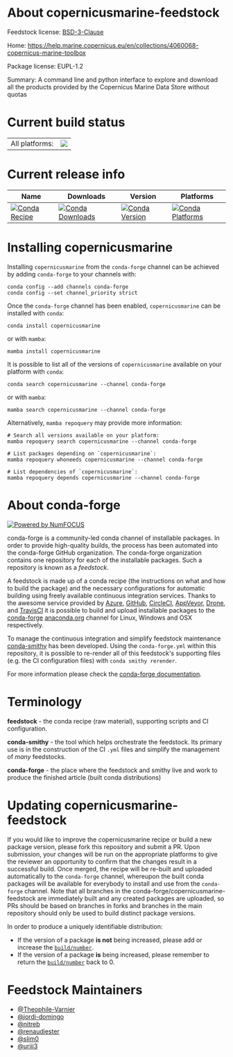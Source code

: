 About copernicusmarine-feedstock
================================

Feedstock license: [BSD-3-Clause](https://github.com/conda-forge/copernicusmarine-feedstock/blob/main/LICENSE.txt)

Home: https://help.marine.copernicus.eu/en/collections/4060068-copernicus-marine-toolbox

Package license: EUPL-1.2

Summary: A command line and python interface to explore and download all the products provided by the Copernicus Marine Data Store without quotas

Current build status
====================


<table><tr><td>All platforms:</td>
    <td>
      <a href="https://dev.azure.com/conda-forge/feedstock-builds/_build/latest?definitionId=21831&branchName=main">
        <img src="https://dev.azure.com/conda-forge/feedstock-builds/_apis/build/status/copernicusmarine-feedstock?branchName=main">
      </a>
    </td>
  </tr>
</table>

Current release info
====================

| Name | Downloads | Version | Platforms |
| --- | --- | --- | --- |
| [![Conda Recipe](https://img.shields.io/badge/recipe-copernicusmarine-green.svg)](https://anaconda.org/conda-forge/copernicusmarine) | [![Conda Downloads](https://img.shields.io/conda/dn/conda-forge/copernicusmarine.svg)](https://anaconda.org/conda-forge/copernicusmarine) | [![Conda Version](https://img.shields.io/conda/vn/conda-forge/copernicusmarine.svg)](https://anaconda.org/conda-forge/copernicusmarine) | [![Conda Platforms](https://img.shields.io/conda/pn/conda-forge/copernicusmarine.svg)](https://anaconda.org/conda-forge/copernicusmarine) |

Installing copernicusmarine
===========================

Installing `copernicusmarine` from the `conda-forge` channel can be achieved by adding `conda-forge` to your channels with:

```
conda config --add channels conda-forge
conda config --set channel_priority strict
```

Once the `conda-forge` channel has been enabled, `copernicusmarine` can be installed with `conda`:

```
conda install copernicusmarine
```

or with `mamba`:

```
mamba install copernicusmarine
```

It is possible to list all of the versions of `copernicusmarine` available on your platform with `conda`:

```
conda search copernicusmarine --channel conda-forge
```

or with `mamba`:

```
mamba search copernicusmarine --channel conda-forge
```

Alternatively, `mamba repoquery` may provide more information:

```
# Search all versions available on your platform:
mamba repoquery search copernicusmarine --channel conda-forge

# List packages depending on `copernicusmarine`:
mamba repoquery whoneeds copernicusmarine --channel conda-forge

# List dependencies of `copernicusmarine`:
mamba repoquery depends copernicusmarine --channel conda-forge
```


About conda-forge
=================

[![Powered by
NumFOCUS](https://img.shields.io/badge/powered%20by-NumFOCUS-orange.svg?style=flat&colorA=E1523D&colorB=007D8A)](https://numfocus.org)

conda-forge is a community-led conda channel of installable packages.
In order to provide high-quality builds, the process has been automated into the
conda-forge GitHub organization. The conda-forge organization contains one repository
for each of the installable packages. Such a repository is known as a *feedstock*.

A feedstock is made up of a conda recipe (the instructions on what and how to build
the package) and the necessary configurations for automatic building using freely
available continuous integration services. Thanks to the awesome service provided by
[Azure](https://azure.microsoft.com/en-us/services/devops/), [GitHub](https://github.com/),
[CircleCI](https://circleci.com/), [AppVeyor](https://www.appveyor.com/),
[Drone](https://cloud.drone.io/welcome), and [TravisCI](https://travis-ci.com/)
it is possible to build and upload installable packages to the
[conda-forge](https://anaconda.org/conda-forge) [anaconda.org](https://anaconda.org/)
channel for Linux, Windows and OSX respectively.

To manage the continuous integration and simplify feedstock maintenance
[conda-smithy](https://github.com/conda-forge/conda-smithy) has been developed.
Using the ``conda-forge.yml`` within this repository, it is possible to re-render all of
this feedstock's supporting files (e.g. the CI configuration files) with ``conda smithy rerender``.

For more information please check the [conda-forge documentation](https://conda-forge.org/docs/).

Terminology
===========

**feedstock** - the conda recipe (raw material), supporting scripts and CI configuration.

**conda-smithy** - the tool which helps orchestrate the feedstock.
                   Its primary use is in the construction of the CI ``.yml`` files
                   and simplify the management of *many* feedstocks.

**conda-forge** - the place where the feedstock and smithy live and work to
                  produce the finished article (built conda distributions)


Updating copernicusmarine-feedstock
===================================

If you would like to improve the copernicusmarine recipe or build a new
package version, please fork this repository and submit a PR. Upon submission,
your changes will be run on the appropriate platforms to give the reviewer an
opportunity to confirm that the changes result in a successful build. Once
merged, the recipe will be re-built and uploaded automatically to the
`conda-forge` channel, whereupon the built conda packages will be available for
everybody to install and use from the `conda-forge` channel.
Note that all branches in the conda-forge/copernicusmarine-feedstock are
immediately built and any created packages are uploaded, so PRs should be based
on branches in forks and branches in the main repository should only be used to
build distinct package versions.

In order to produce a uniquely identifiable distribution:
 * If the version of a package **is not** being increased, please add or increase
   the [``build/number``](https://docs.conda.io/projects/conda-build/en/latest/resources/define-metadata.html#build-number-and-string).
 * If the version of a package **is** being increased, please remember to return
   the [``build/number``](https://docs.conda.io/projects/conda-build/en/latest/resources/define-metadata.html#build-number-and-string)
   back to 0.

Feedstock Maintainers
=====================

* [@Theophile-Varnier](https://github.com/Theophile-Varnier/)
* [@jordi-domingo](https://github.com/jordi-domingo/)
* [@nitreb](https://github.com/nitreb/)
* [@renaudjester](https://github.com/renaudjester/)
* [@slim0](https://github.com/slim0/)
* [@uriii3](https://github.com/uriii3/)


